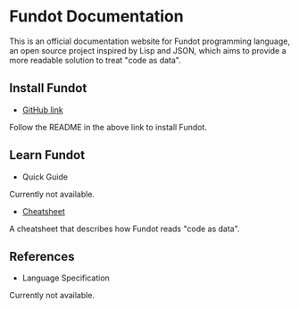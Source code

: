# Fundot Documentation

This is an official documentation website for Fundot programming language, an open source project inspired by Lisp and JSON, which aims to provide a more readable solution to treat "code as data".

## Install Fundot

* [GitHub link](https://github.com/Fundot/fundot)

Follow the README in the above link to install Fundot.

## Learn Fundot

* Quick Guide

Currently not available.

* [Cheatsheet](cheatsheet.md)

A cheatsheet that describes how Fundot reads "code as data".

## References

* Language Specification

Currently not available.

